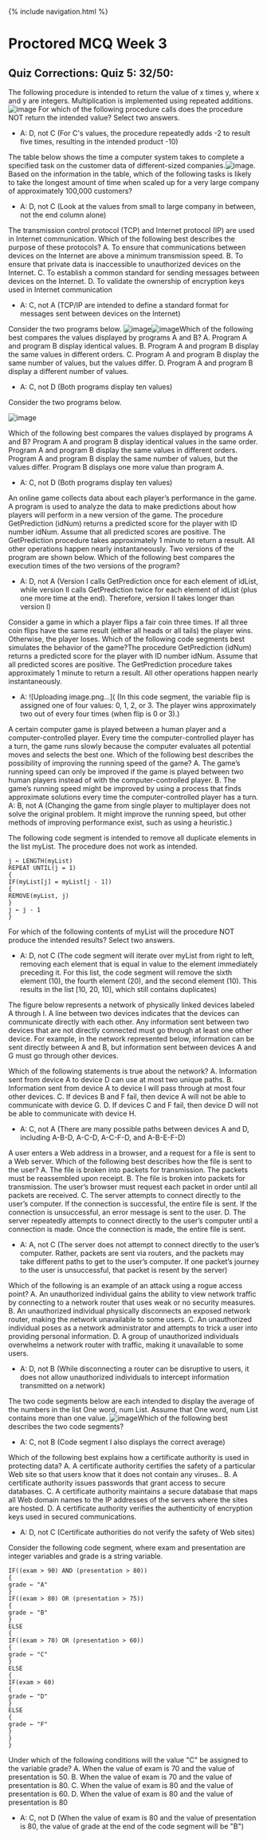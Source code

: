 {% include navigation.html %}

# Proctored MCQ Week 3

## Quiz Corrections: Quiz 5: 32/50:

The following procedure is intended to return the value of x times y, where x and y are integers. Multiplication is implemented using repeated additions.![image](https://user-images.githubusercontent.com/85912486/167026146-294ae3f0-280a-40ee-bace-3d275e73cb14.png) For which of the following procedure calls does the procedure NOT return the intended value? Select two answers.
- A: D, not C (For C's values, the procedure repeatedly adds -2 to result five times, resulting in the intended product -10)

The table below shows the time a computer system takes to complete a specified task on the customer data of different-sized companies.![image](https://user-images.githubusercontent.com/85912486/167026298-caec8e47-9388-4e53-990b-8822037e7110.png). Based on the information in the table, which of the following tasks is likely to take the longest amount of time when scaled up for a very large company of approximately 100,000 customers?
- A: D, not C (Look at the values from small to large company in between, not the end column alone)

The transmission control protocol (TCP) and Internet protocol (IP) are used in Internet communication. Which of the following best describes the purpose of these protocols? A. To ensure that communications between devices on the Internet are above a minimum transmission speed. B. To ensure that private data is inaccessible to unauthorized devices on the Internet. C. To establish a common standard for sending messages between devices on the Internet. D. To validate the ownership of encryption keys used in Internet communication
- A: C, not A (TCP/IP are intended to define a standard format for messages sent between devices on the Internet)

Consider the two programs below. ![image](https://user-images.githubusercontent.com/85912486/167026780-83cf33f0-3063-45c2-a240-bcc39e009495.png)![image](https://user-images.githubusercontent.com/85912486/167026791-0f34edf1-e51e-485a-b643-f58c9bc3ebbf.png)Which of the following best compares the values displayed by programs A and B? A. Program A and program B display identical values. B. Program A and program B display the same values in different orders. C. Program A and program B display the same number of values, but the values differ. D. Program A and program B display a different number of values.
- A: C, not D (Both programs display ten values)

Consider the two programs below.

![image](https://user-images.githubusercontent.com/85912486/167027412-373e75f0-d2be-4579-8130-be356081eaac.png)

Which of the following best compares the values displayed by programs A and B? Program A and program B display identical values in the same order. Program A and program B display the same values in different orders. Program A and program B display the same number of values, but the values differ. Program B displays one more value than program A.
- A: C, not D (Both programs display ten values)

An online game collects data about each player’s performance in the game. A program is used to analyze the data to make predictions about how players will perform in a new version of the game. The procedure GetPrediction (idNum) returns a predicted score for the player with ID number idNum. Assume that all predicted scores are positive. The GetPrediction procedure takes approximately 1 minute to return a result. All other operations happen nearly instantaneously. Two versions of the program are shown below. Which of the following best compares the execution times of the two versions of the program?
- A: D, not A (Version I calls GetPrediction once for each element of idList, while version II calls GetPrediction twice for each element of idList (plus one more time at the end). Therefore, version II takes longer than version I)

Consider a game in which a player flips a fair coin three times. If all three coin flips have the same result (either all heads or all tails) the player wins. Otherwise, the player loses. Which of the following code segments best simulates the behavior of the game?The procedure GetPrediction (idNum) returns a predicted score for the player with ID number idNum. Assume that all predicted scores are positive. The GetPrediction procedure takes approximately 1 minute to return a result. All other operations happen nearly instantaneously.
- A: ![Uploading image.png…]( (In this code segment, the variable flip is assigned one of four values: 0, 1, 2, or 3. The player wins approximately two out of every four times (when flip is 0 or 3).)

A certain computer game is played between a human player and a computer-controlled player. Every time the computer-controlled player has a turn, the game runs slowly because the computer evaluates all potential moves and selects the best one. Which of the following best describes the possibility of improving the running speed of the game? A. The game’s running speed can only be improved if the game is played between two human players instead of with the computer-controlled player. B. The game’s running speed might be improved by using a process that finds approximate solutions every time the computer-controlled player has a turn.
A: B, not A (Changing the game from single player to multiplayer does not solve the original problem. It might improve the running speed, but other methods of improving performance exist, such as using a heuristic.)

The following code segment is intended to remove all duplicate elements in the list myList. The procedure does not work as intended.

    j ← LENGTH(myList)
    REPEAT UNTIL(j = 1)
    {
    IF(myList[j] = myList[j - 1])
    {
    REMOVE(myList, j)
    }
    j ← j - 1
    }

For which of the following contents of myList will the procedure NOT produce the intended results? Select two answers.
- A: D, not C (The code segment will iterate over myList from right to left, removing each element that is equal in value to the element immediately preceding it. For this list, the code segment will remove the sixth element (10), the fourth element (20), and the second element (10). This results in the list [10, 20, 10], which still contains duplicates)

The figure below represents a network of physically linked devices labeled A through I. A line between two devices indicates that the devices can communicate directly with each other. Any information sent between two devices that are not directly connected must go through at least one other device. For example, in the network represented below, information can be sent directly between A and B, but information sent between devices A and G must go through other devices.

Which of the following statements is true about the network? A. Information sent from device A to device D can use at most two unique paths. B. Information sent from device A to device I will pass through at most four other devices. C. If devices B and F fail, then device A will not be able to communicate with device G. D. If devices C and F fail, then device D will not be able to communicate with device H.
- A: C, not A (There are many possible paths between devices A and D, including A-B-D, A-C-D, A-C-F-D, and A-B-E-F-D)

A user enters a Web address in a browser, and a request for a file is sent to a Web server. Which of the following best describes how the file is sent to the user? A. The file is broken into packets for transmission. The packets must be reassembled upon receipt. B. The file is broken into packets for transmission. The user’s browser must request each packet in order until all packets are received. C. The server attempts to connect directly to the user’s computer. If the connection is successful, the entire file is sent. If the connection is unsuccessful, an error message is sent to the user. D. The server repeatedly attempts to connect directly to the user’s computer until a connection is made. Once the connection is made, the entire file is sent.
- A: A, not C (The server does not attempt to connect directly to the user’s computer. Rather, packets are sent via routers, and the packets may take different paths to get to the user’s computer. If one packet’s journey to the user is unsuccessful, that packet is resent by the server)

Which of the following is an example of an attack using a rogue access point? A. An unauthorized individual gains the ability to view network traffic by connecting to a network router that uses weak or no security measures. B. An unauthorized individual physically disconnects an exposed network router, making the network unavailable to some users. C. An unauthorized individual poses as a network administrator and attempts to trick a user into providing personal information. D. A group of unauthorized individuals overwhelms a network router with traffic, making it unavailable to some users.
- A: D, not B (While disconnecting a router can be disruptive to users, it does not allow unauthorized individuals to intercept information transmitted on a network)

The two code segments below are each intended to display the average of the numbers in the list One word, num List. Assume that One word, num List contains more than one value. ![image](https://user-images.githubusercontent.com/85912486/167028634-0d6aa498-8bd7-4208-8a21-d084d07a7669.png)Which of the following best describes the two code segments?
- A: C, not B (Code segment I also displays the correct average)

Which of the following best explains how a certificate authority is used in protecting data? A. A certificate authority certifies the safety of a particular Web site so that users know that it does not contain any viruses.. B. A certificate authority issues passwords that grant access to secure databases. C. A certificate authority maintains a secure database that maps all Web domain names to the IP addresses of the servers where the sites are hosted. D. A certificate authority verifies the authenticity of encryption keys used in secured communications.
- A: D, not C (Certificate authorities do not verify the safety of Web sites)

Consider the following code segment, where exam and presentation are integer variables and grade is a string variable.

    IF((exam > 90) AND (presentation > 80))
    {
    grade ← "A"
    }
    IF((exam > 80) OR (presentation > 75))
    {
    grade ← "B"
    }
    ELSE
    {
    IF((exam > 70) OR (presentation > 60))
    {
    grade ← "C"
    }
    ELSE
    {
    IF(exam > 60)
    {
    grade ← "D"
    }
    ELSE
    {
    grade ← "F"
    }
    }
    }

Under which of the following conditions will the value "C" be assigned to the variable grade? A. When the value of exam is 70 and the value of presentation is 50. B. When the value of exam is 70 and the value of presentation is 80. C. When the value of exam is 80 and the value of presentation is 60. D. When the value of exam is 80 and the value of presentation is 80
- A: C, not D (When the value of exam is 80 and the value of presentation is 80, the value of grade at the end of the code segment will be "B")
